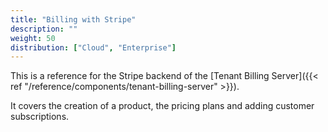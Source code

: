 ```yaml
---
title: "Billing with Stripe"
description: ""
weight: 50
distribution: ["Cloud", "Enterprise"]
---
```


This is a reference for the Stripe backend of the [Tenant Billing Server]({{< ref "/reference/components/tenant-billing-server" >}}).

It covers the creation of a product, the pricing plans and adding customer subscriptions.
